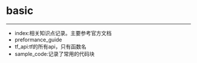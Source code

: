 # basic
---
- index:相关知识点记录。主要参考官方文档
- preformance_guide
- tf_api:tf的所有api，只有函数名
- sample_code:记录了常用的代码块
